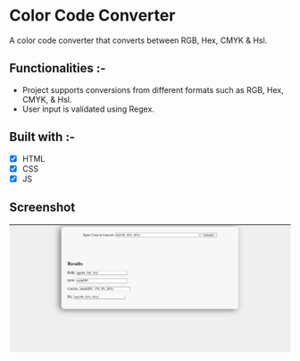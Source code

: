 # Color Code Converter

A color code converter that converts between RGB, Hex, CMYK & Hsl.

## Functionalities :-

- Project supports conversions from different formats such as RGB, Hex, CMYK, & Hsl.
- User input is validated using Regex.

## Built with :-

- [x] HTML
- [x] CSS
- [x] JS

## Screenshot

![image](./assets/media/Capture.PNG)
